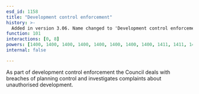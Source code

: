```yaml
---
esd_id: 1158
title: "Development control enforcement"
history: >-
  Added in version 3.06. Name changed to 'Development control enforcement' in version 4.00.
function: 101
interactions: [0, 8]
powers: [1400, 1400, 1400, 1400, 1400, 1400, 1400, 1400, 1411, 1411, 1411, 1411, 1411, 1411, 1411, 1412, 1412, 1412, 1412, 1412, 1412, 1412, 1414, 1414, 1414, 1414, 1414, 1415, 1415, 1415, 1415, 1415, 1418, 1419, 1419, 1420, 1420, 1421, 1421, 1422, 1422, 1423, 1423, 1424, 1424, 1425, 1425, 1426, 1426, 1426, 1427, 1427, 1428, 1428, 1429, 1429, 1430, 1430, 1434, 1434, 1435, 1435, 1444, 1445, 3139, 3139, 3139]
internal: false

---
```


As part of development control enforcement the Council deals with breaches of planning control and investigates complaints about unauthorised development.

